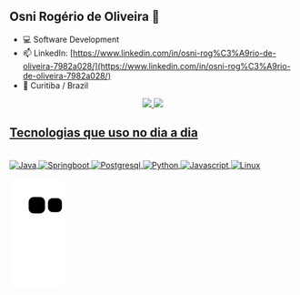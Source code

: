 ## Osni Rogério de Oliveira 👋

- 💻 Software Development 
- 📫 LinkedIn: [https://www.linkedin.com/in/osni-rog%C3%A9rio-de-oliveira-7982a028/](https://www.linkedin.com/in/osni-rog%C3%A9rio-de-oliveira-7982a028/)<br>
- 📌 Curitiba / Brazil


<div align="center">
  <a href="https://github.com/osnirogerio">
  <img height="180em" src="https://github-readme-stats.vercel.app/api?username=osnirogerio&show_icons=true&theme=dracula&include_all_commits=true&count_private=true"/>
  <img height="180em" src="https://github-readme-stats.vercel.app/api/top-langs/?username=osnirogerio&layout=compact&langs_count=7&theme=dracula"/>
</div>

## Tecnologias que uso no dia a dia

<div style="display: inline_block"><br />

  <img align="center" alt="Java"  src="https://img.shields.io/badge/Java-ED8B00?style=for-the-badge&logo=java&logoColor=white"/>
  <img align="center" alt="Springboot"  src="https://img.shields.io/badge/Spring-6DB33F?style=for-the-badge&logo=spring&logoColor=white"/>
  <img align="center" alt="Postgresql"  src="https://img.shields.io/badge/PostgreSQL-316192?style=for-the-badge&logo=postgresql&logoColor=white"/>
  <img align="center" alt="Python"  src="https://img.shields.io/badge/Python-14354C?style=for-the-badge&logo=python&logoColor=white"/>
  <img align="center" alt="Javascript"  src="https://img.shields.io/badge/JavaScript-F7DF1E?style=for-the-badge&logo=javascript&logoColor=black"/>
  <img align="center" alt="Linux"  src="https://img.shields.io/badge/Linux-FCC624?style=for-the-badge&logo=linux&logoColor=black"/>

</div>



<div> 

  ![Snake animation](https://github.com/osnirogerio/osnirogerio/blob/output/github-contribution-grid-snake.svg)
 
</div>


 <!--
**osnirogerio/osnirogerio** is a ✨ _special_ ✨ repository because its `README.md` (this file) appears on your GitHub profile.


 ##
 
<div style="display: inline_block"><br>
  <img align="center" alt="Java" height="50" width="50" src="https://cdn.jsdelivr.net/gh/devicons/devicon/icons/java/java-original-wordmark.svg" />
  <img align="center" alt="Springboot" height="30" width="40" src="https://cdn.jsdelivr.net/gh/devicons/devicon/icons/spring/spring-original.svg" />
  <img align="center" alt="Js" height="30" width="40" src="https://raw.githubusercontent.com/devicons/devicon/master/icons/javascript/javascript-plain.svg">
  <img align="center" alt="Ts" height="30" width="40" src="https://raw.githubusercontent.com/devicons/devicon/master/icons/typescript/typescript-plain.svg">
  <img align="center" alt="React" height="30" width="40" src="https://raw.githubusercontent.com/devicons/devicon/master/icons/react/react-original.svg">
  <img align="center" alt="HTML" height="30" width="40" src="https://raw.githubusercontent.com/devicons/devicon/master/icons/html5/html5-original.svg">
  <img align="center" alt="Python" height="30" width="40" src="https://raw.githubusercontent.com/devicons/devicon/master/icons/python/python-original.svg">
  <img align="center" alt="Docker" height="50" width="50"src="https://cdn.jsdelivr.net/gh/devicons/devicon/icons/docker/docker-original.svg" />
 </div>
Here are some ideas to get you started:

- 🔭 I’m currently working on ...
- 🌱 I’m currently learning ...
- 👯 I’m looking to collaborate on ...
- 🤔 I’m looking for help with ...
- 💬 Ask me about ...
- 📫 How to reach me: ...
- 😄 Pronouns: ...
- ⚡ Fun fact: ...
-->
